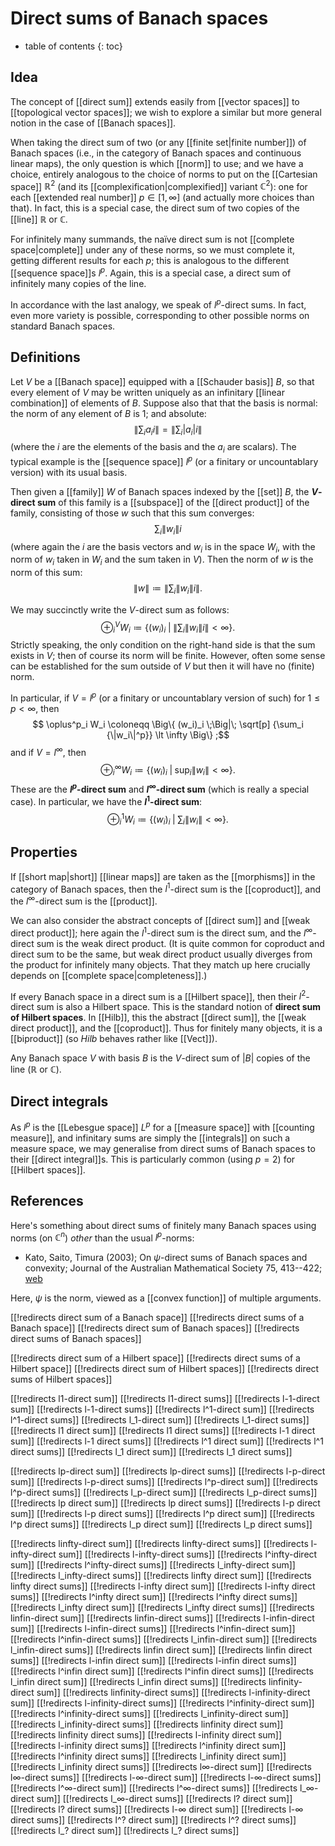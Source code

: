 
# Direct sums of Banach spaces
* table of contents
{: toc}

## Idea

The concept of [[direct sum]] extends easily from [[vector spaces]] to [[topological vector spaces]]; we wish to explore a similar but more general notion in the case of [[Banach spaces]].

When taking the direct sum of two (or any [[finite set|finite number]]) of Banach spaces (i.e., in the category of Banach spaces and continuous linear maps), the only question is which [[norm]] to use; and we have a choice, entirely analogous to the choice of norms to put on the [[Cartesian space]] $\mathbb{R}^2$ (and its [[complexification|complexified]] variant $\mathbb{C}^2$): one for each [[extended real number]] $p \in [1, \infty]$ (and actually more choices than that).  In fact, this is a special case, the direct sum of two copies of the [[line]] $\mathbb{R}$ or $\mathbb{C}$.

For infinitely many summands, the na&#239;ve direct sum is not [[complete space|complete]] under any of these norms, so we must complete it, getting different results for each $p$; this is analogous to the different [[sequence space]]s $l^p$.  Again, this is a special case, a direct sum of infinitely many copies of the line.

In accordance with the last analogy, we speak of $l^p$-direct sums.  In fact, even more variety is possible, corresponding to other possible norms on standard Banach spaces.


## Definitions

Let $V$ be a [[Banach space]] equipped with a [[Schauder basis]] $B$, so that every element of $V$ may be written uniquely as an infinitary [[linear combination]] of elements of $B$.  Suppose also that that the basis is normal: the norm of any element of $B$ is $1$; and absolute:
$$ {\Big\| \sum_i a_i i \Big\|} = {\Big\| \sum_i {|a_i|} i \Big\|} $$
(where the $i$ are the elements of the basis and the $a_i$ are scalars).  The typical example is the [[sequence space]] $l^p$ (or a finitary or uncountablary version) with its usual basis.

Then given a [[family]] $W$ of Banach spaces indexed by the [[set]] $B$, the __$V$-direct sum__ of this family is a [[subspace]] of the [[direct product]] of the family, consisting of those $w$ such that this sum converges:
$$ \sum_i {\|w_i\|} i $$
(where again the $i$ are the basis vectors and $w_i$ is in the space $W_i$, with the norm of $w_i$ taken in $W_i$ and the sum taken in $V$).  Then the norm of $w$ is the norm of this sum:
$$ {\|w\|} \coloneqq {\Big\| \sum_i {\|w_i\|} i \Big\|} .$$

We may succinctly write the $V$-direct sum as follows:
$$ \oplus^V_i W_i \coloneqq \Big\{ (w_i)_i \;\Big|\; {\Big\| \sum_i {\|w_i\|} i \Big\|} \lt \infty \Big\} .$$
Strictly speaking, the only condition on the right-hand side is that the sum exists in $V$; then of course its norm will be finite.  However, often some sense can be established for the sum outside of $V$ but then it will have no (finite) norm.

In particular, if $V = l^p$ (or a finitary or uncountablary version of such) for $1 \leq p \lt \infty$, then
$$ \oplus^p_i W_i \coloneqq \Big\{ (w_i)_i \;\Big|\; \sqrt[p] {\sum_i {\|w_i\|^p}} \lt \infty \Big\} ;$$
and if $V = l^\infty$, then
$$ \oplus^\infty_i W_i \coloneqq \Big\{ (w_i)_i \;\Big|\; \sup_i {\|w_i\|} \lt \infty \Big\} .$$
These are the __$l^p$-direct sum__ and __$l^\infty$-direct sum__ (which is really a special case).  In particular, we have the __$l^1$-direct sum__:
$$ \oplus^1_i W_i \coloneqq \Big\{ (w_i)_i \;\Big|\; \sum_i {\|w_i\|} \lt \infty \Big\} .$$


## Properties

If [[short map|short]] [[linear maps]] are taken as the [[morphisms]] in the category of Banach spaces, then the $l^1$-direct sum is the [[coproduct]], and the $l^\infty$-direct sum is the [[product]]. 

We can also consider the abstract concepts of [[direct sum]] and [[weak direct product]]; here again the $l^1$-direct sum is the direct sum, and the $l^\infty$-direct sum is the weak direct product.  (It is quite common for coproduct and direct sum to be the same, but weak direct product usually diverges from the product for infinitely many objects.  That they match up here crucially depends on [[complete space|completeness]].)

If every Banach space in a direct sum is a [[Hilbert space]], then their $l^2$-direct sum is also a Hilbert space.  This is the standard notion of __direct sum of Hilbert spaces__.  In [[Hilb]], this the abstract [[direct sum]], the [[weak direct product]], and the [[coproduct]].  Thus for finitely many objects, it is a [[biproduct]] (so $Hilb$ behaves rather like [[Vect]]).

Any Banach space $V$ with basis $B$ is the $V$-direct sum of ${|B|}$ copies of the line ($\mathbb{R}$ or $\mathbb{C}$).


## Direct integrals

As $l^p$ is the [[Lebesgue space]] $L^p$ for a [[measure space]] with [[counting measure]], and infinitary sums are simply the [[integrals]] on such a measure space, we may generalise from direct sums of Banach spaces to their [[direct integral]]s.  This is particularly common (using $p = 2$) for [[Hilbert spaces]].


## References

Here\'s something about direct sums of finitely many Banach spaces using norms (on $\mathbb{C}^n$) *other* than the usual $l^p$-norms:

*  Kato, Saito, Timura (2003); On $\psi$-direct sums of Banach spaces and convexity; Journal of the Australian Mathematical Society 75, 413--422; [web](http://www.austms.org.au/Publ/Jamsa/V75P3/n57.html)

Here, $\psi$ is the norm, viewed as a [[convex function]] of multiple arguments.


[[!redirects direct sum of a Banach space]]
[[!redirects direct sums of a Banach space]]
[[!redirects direct sum of Banach spaces]]
[[!redirects direct sums of Banach spaces]]

[[!redirects direct sum of a Hilbert space]]
[[!redirects direct sums of a Hilbert space]]
[[!redirects direct sum of Hilbert spaces]]
[[!redirects direct sums of Hilbert spaces]]

[[!redirects l1-direct sum]]
[[!redirects l1-direct sums]]
[[!redirects l-1-direct sum]]
[[!redirects l-1-direct sums]]
[[!redirects l^1-direct sum]]
[[!redirects l^1-direct sums]]
[[!redirects l_1-direct sum]]
[[!redirects l_1-direct sums]]
[[!redirects l1 direct sum]]
[[!redirects l1 direct sums]]
[[!redirects l-1 direct sum]]
[[!redirects l-1 direct sums]]
[[!redirects l^1 direct sum]]
[[!redirects l^1 direct sums]]
[[!redirects l_1 direct sum]]
[[!redirects l_1 direct sums]]

[[!redirects lp-direct sum]]
[[!redirects lp-direct sums]]
[[!redirects l-p-direct sum]]
[[!redirects l-p-direct sums]]
[[!redirects l^p-direct sum]]
[[!redirects l^p-direct sums]]
[[!redirects l_p-direct sum]]
[[!redirects l_p-direct sums]]
[[!redirects lp direct sum]]
[[!redirects lp direct sums]]
[[!redirects l-p direct sum]]
[[!redirects l-p direct sums]]
[[!redirects l^p direct sum]]
[[!redirects l^p direct sums]]
[[!redirects l_p direct sum]]
[[!redirects l_p direct sums]]

[[!redirects linfty-direct sum]]
[[!redirects linfty-direct sums]]
[[!redirects l-infty-direct sum]]
[[!redirects l-infty-direct sums]]
[[!redirects l^infty-direct sum]]
[[!redirects l^infty-direct sums]]
[[!redirects l_infty-direct sum]]
[[!redirects l_infty-direct sums]]
[[!redirects linfty direct sum]]
[[!redirects linfty direct sums]]
[[!redirects l-infty direct sum]]
[[!redirects l-infty direct sums]]
[[!redirects l^infty direct sum]]
[[!redirects l^infty direct sums]]
[[!redirects l_infty direct sum]]
[[!redirects l_infty direct sums]]
[[!redirects linfin-direct sum]]
[[!redirects linfin-direct sums]]
[[!redirects l-infin-direct sum]]
[[!redirects l-infin-direct sums]]
[[!redirects l^infin-direct sum]]
[[!redirects l^infin-direct sums]]
[[!redirects l_infin-direct sum]]
[[!redirects l_infin-direct sums]]
[[!redirects linfin direct sum]]
[[!redirects linfin direct sums]]
[[!redirects l-infin direct sum]]
[[!redirects l-infin direct sums]]
[[!redirects l^infin direct sum]]
[[!redirects l^infin direct sums]]
[[!redirects l_infin direct sum]]
[[!redirects l_infin direct sums]]
[[!redirects linfinity-direct sum]]
[[!redirects linfinity-direct sums]]
[[!redirects l-infinity-direct sum]]
[[!redirects l-infinity-direct sums]]
[[!redirects l^infinity-direct sum]]
[[!redirects l^infinity-direct sums]]
[[!redirects l_infinity-direct sum]]
[[!redirects l_infinity-direct sums]]
[[!redirects linfinity direct sum]]
[[!redirects linfinity direct sums]]
[[!redirects l-infinity direct sum]]
[[!redirects l-infinity direct sums]]
[[!redirects l^infinity direct sum]]
[[!redirects l^infinity direct sums]]
[[!redirects l_infinity direct sum]]
[[!redirects l_infinity direct sums]]
[[!redirects l∞-direct sum]]
[[!redirects l∞-direct sums]]
[[!redirects l-∞-direct sum]]
[[!redirects l-∞-direct sums]]
[[!redirects l^∞-direct sum]]
[[!redirects l^∞-direct sums]]
[[!redirects l_∞-direct sum]]
[[!redirects l_∞-direct sums]]
[[!redirects l? direct sum]]
[[!redirects l? direct sums]]
[[!redirects l-∞ direct sum]]
[[!redirects l-∞ direct sums]]
[[!redirects l^? direct sum]]
[[!redirects l^? direct sums]]
[[!redirects l_? direct sum]]
[[!redirects l_? direct sums]]
